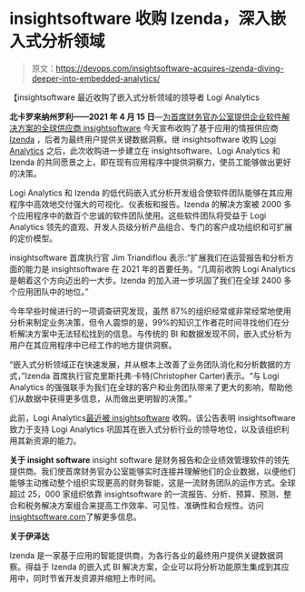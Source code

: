 # insightsoftware 收购 Izenda，深入嵌入式分析领域

> 原文：<https://devops.com/insightsoftware-acquires-izenda-diving-deeper-into-embedded-analytics/>

【insightsoftware 最近收购了嵌入式分析领域的领导者 Logi Analytics

**北卡罗来纳州罗利——2021 年 4 月 15 日**—[为首席财务官办公室提供企业软件解决方案的全球供应商 insightsoftware](https://insightsoftware.com/) 今天宣布收购了基于应用的情报供应商 [Izenda](https://www.izenda.com/) ，后者为最终用户提供关键数据洞察。继 insightsoftware 收购 [Logi Analytics](https://www.logianalytics.com/) 之后，此次收购进一步建立在 insightsoftware、Logi Analytics 和 Izenda 的共同愿景之上，即在现有应用程序中提供洞察力，使员工能够做出更好的决策。

Logi Analytics 和 Izenda 的低代码嵌入式分析开发组合使软件团队能够在其应用程序中高效地交付强大的可视化、仪表板和报告。Izenda 的解决方案被 2000 多个应用程序中的数百个忠诚的软件团队使用。这些软件团队将受益于 Logi Analytics 领先的直观、开发人员级分析产品组合、专门的客户成功组织和可扩展的定价模型。

insightsoftware 首席执行官 Jim Triandiflou 表示:“扩展我们在运营报告和分析方面的能力是 insightsoftware 在 2021 年的首要任务。“几周前收购 Logi Analytics 是朝着这个方向迈出的一大步。Izenda 的加入进一步巩固了我们在全球 2400 多个应用团队中的地位。”

今年早些时候进行的一项调查研究发现，虽然 87%的组织经常或非常经常地使用分析来制定业务决策，但令人震惊的是，99%的知识工作者花时间寻找他们在分析解决方案中无法轻松找到的信息。与传统的 BI 和数据发现不同，嵌入式分析为用户在其应用程序中已经工作的地方提供洞察。

“嵌入式分析领域正在快速发展，并从根本上改善了业务团队消化和分析数据的方式，”Izenda 首席执行官克里斯托弗·卡特(Christopher Carter)表示。“与 Logi Analytics 的强强联手为我们在全球的客户和业务团队带来了更大的影响，帮助他们从数据中获得更多信息，从而做出更明智的决策。”

此前，Logi Analytics[最近被 insightsoftware](https://www.prnewswire.com/news-releases/insightsoftware-acquires-logi-analytics-301263945.html) 收购。该公告表明 insightsoftware 致力于支持 Logi Analytics 巩固其在嵌入式分析行业的领导地位，以及该组织利用其新资源的能力。

**关于 insight software**
insight software 是财务报告和企业绩效管理软件的领先提供商。我们使首席财务官办公室能够实时连接并理解他们的企业数据，以便他们能够主动推动整个组织实现更高的财务智能，这是一流财务团队的运作方式。全球超过 25，000 家组织依靠 insightsoftware 的一流报告、分析、预算、预测、整合和税务解决方案组合来提高工作效率、可见性、准确性和合规性。访问[insightsoftware.com](https://insightsoftware.com/)了解更多信息。

**关于伊泽达**

Izenda 是一家基于应用的智能提供商，为各行各业的最终用户提供关键数据洞察。得益于 Izenda 的嵌入式 BI 解决方案，企业可以将分析功能原生集成到其应用中，同时节省开发资源并缩短上市时间。